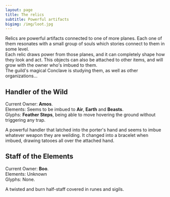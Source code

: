 ```yaml
---
layout: page
title: The relics
subtitle: Powerful artifacts
bigimg: /img/loot.jpg
---
```


Relics are powerful artifacts connected to one of more planes. Each one of them resonates with a small group of souls which stories connect to them in some level.  
Each relic draws power from those planes, and it can completely shape how they look and act. This objects can also be attached to other items, and will grow with the owner who's imbued to them.  
The guild's magical Conclave is studying them, as well as other organizations...

## Handler of the Wild

Current Owner: **Amos**.  
Elements: Seems to be imbued to **Air**, **Earth** and **Beasts**.  
Glyphs: **Feather Steps**, being able to move hovering the ground without triggering any trap.  

A powerful handler that latched into the porter's hand and seems to imbue whatever weapon they are weilding. It changed into a bracelet when imbued, drawing tatooes all over the attached hand.


## Staff of the Elements

Current Owner: **Boo**.  
Elements: Unknown  
Glyphs: None.

A twisted and burn half-staff covered in runes and sigils.